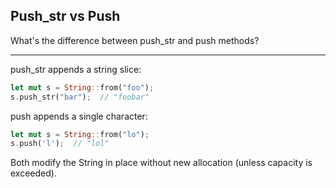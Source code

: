 ## Push_str vs Push

What's the difference between push_str and push methods?

---

push_str appends a string slice:
```rust
let mut s = String::from("foo");
s.push_str("bar");  // "foobar"
```

push appends a single character:
```rust
let mut s = String::from("lo");
s.push('l');  // "lol"
```

Both modify the String in place without new allocation (unless capacity is exceeded).

